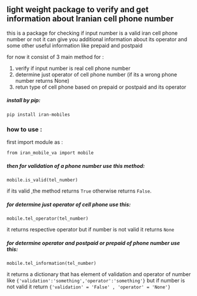 ## light weight package to verify and get information about Iranian cell phone number
this is a package for checking if input number is a valid iran cell phone number or not
it can give you additional information about its operator and some other useful information like prepaid and postpaid

for now it consist of 3 main method for :

1. verify if input number is real cell phone number
2. determine just operator of cell phone number (if its a wrong phone number returns None)
3. retun type of cell phone based on prepaid or postpaid and its operator 

##### install by pip:
```
pip install iran-mobiles
```

### how to use :
first import module as :
```    
from iran_mobile_va import mobile
```

##### then for validation of a phone number use this method:
```
mobile.is_valid(tel_number)
```
if its valid ,the method returns `True` otherwise returns `False`.

##### for determine just operator of cell phone use this:
```
mobile.tel_operator(tel_number)
```
it returns respective operator but if number is not valid it returns `None`

##### for determine operator and postpaid or prepaid of phone number use this:
```
mobile.tel_information(tel_number)
```
it returns a dictionary that has element of validation and operator of number like `{'validation':'something','operator':'something'}`
but if number is not valid it return `{'validation' = 'False' , 'operator' = 'None'}`



